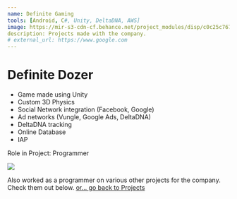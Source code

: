 ```yaml
---
name: Definite Gaming
tools: [Android, C#, Unity, DeltaDNA, AWS]
image: https://mir-s3-cdn-cf.behance.net/project_modules/disp/c0c25c76755871.5c73ba914606e.jpg
description: Projects made with the company.
# external_url: https://www.google.com
---
```


# Definite Dozer

- Game made using Unity
- Custom 3D Physics
- Social Network integration (Facebook, Google)
- Ad networks (Vungle, Google Ads, DeltaDNA)
- DeltaDNA tracking
- Online Database
- IAP


Role in Project:
Programmer


![](https://mir-s3-cdn-cf.behance.net/project_modules/disp/ac3a6476755871.5c73ba9146353.jpg)

Also worked as a programmer on various other projects for the company. Check them out below.
<a href="{{ site.baseurl }}/projects"> or... go back to Projects</a>

<p class="text-center">
<a href="https://www.behance.net/gallery/76755871/GameDefinite-Dozer"> <i class="fab fa-2x fa-behance-square"></i> 
</a>
<a href="https://play.google.com/store/apps/developer?id=Definite+Gaming+Pte+Ltd"> <i class="fab fa-2x fa-google"></i> 
</a>
<a href="https://itunes.apple.com/us/developer/definite-gaming-pte-ltd/id908223844?mt=8"> <i class="fab fa-2x fa-apple"></i> 
</a>
<!-- </p> -->